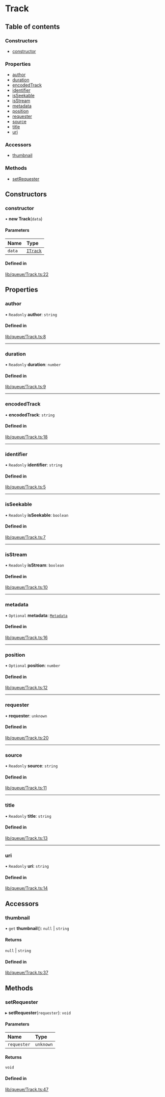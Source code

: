 # Track

## Table of contents

### Constructors

- [constructor](Track.md#constructor)

### Properties

- [author](Track.md#author)
- [duration](Track.md#duration)
- [encodedTrack](Track.md#encodedtrack)
- [identifier](Track.md#identifier)
- [isSeekable](Track.md#isseekable)
- [isStream](Track.md#isstream)
- [metadata](Track.md#metadata)
- [position](Track.md#position)
- [requester](Track.md#requester)
- [source](Track.md#source)
- [title](Track.md#title)
- [uri](Track.md#uri)

### Accessors

- [thumbnail](Track.md#thumbnail)

### Methods

- [setRequester](Track.md#setrequester)

## Constructors

### constructor

• **new Track**(`data`)

#### Parameters

| Name | Type |
| :------ | :------ |
| `data` | [`ITrack`](../types/interfaces/types.ITrack.md) |

#### Defined in

[lib/queue/Track.ts:22](https://github.com/hmes98318/LavaShark/blob/main/src/lib/queue/Track.ts#L22)

## Properties

### author

• `Readonly` **author**: `string`

#### Defined in

[lib/queue/Track.ts:8](https://github.com/hmes98318/LavaShark/blob/main/src/lib/queue/Track.ts#L8)

___

### duration

• `Readonly` **duration**: `number`

#### Defined in

[lib/queue/Track.ts:9](https://github.com/hmes98318/LavaShark/blob/main/src/lib/queue/Track.ts#L9)

___

### encodedTrack

• **encodedTrack**: `string`

#### Defined in

[lib/queue/Track.ts:18](https://github.com/hmes98318/LavaShark/blob/main/src/lib/queue/Track.ts#L18)

___

### identifier

• `Readonly` **identifier**: `string`

#### Defined in

[lib/queue/Track.ts:5](https://github.com/hmes98318/LavaShark/blob/main/src/lib/queue/Track.ts#L5)

___

### isSeekable

• `Readonly` **isSeekable**: `boolean`

#### Defined in

[lib/queue/Track.ts:7](https://github.com/hmes98318/LavaShark/blob/main/src/lib/queue/Track.ts#L7)

___

### isStream

• `Readonly` **isStream**: `boolean`

#### Defined in

[lib/queue/Track.ts:10](https://github.com/hmes98318/LavaShark/blob/main/src/lib/queue/Track.ts#L10)

___

### metadata

• `Optional` **metadata**: [`Metadata`](../types/types.md#metadata)

#### Defined in

[lib/queue/Track.ts:16](https://github.com/hmes98318/LavaShark/blob/main/src/lib/queue/Track.ts#L16)

___

### position

• `Optional` **position**: `number`

#### Defined in

[lib/queue/Track.ts:12](https://github.com/hmes98318/LavaShark/blob/main/src/lib/queue/Track.ts#L12)

___

### requester

• **requester**: `unknown`

#### Defined in

[lib/queue/Track.ts:20](https://github.com/hmes98318/LavaShark/blob/main/src/lib/queue/Track.ts#L20)

___

### source

• `Readonly` **source**: `string`

#### Defined in

[lib/queue/Track.ts:11](https://github.com/hmes98318/LavaShark/blob/main/src/lib/queue/Track.ts#L11)

___

### title

• `Readonly` **title**: `string`

#### Defined in

[lib/queue/Track.ts:13](https://github.com/hmes98318/LavaShark/blob/main/src/lib/queue/Track.ts#L13)

___

### uri

• `Readonly` **uri**: `string`

#### Defined in

[lib/queue/Track.ts:14](https://github.com/hmes98318/LavaShark/blob/main/src/lib/queue/Track.ts#L14)

## Accessors

### thumbnail

• `get` **thumbnail**(): ``null`` \| `string`

#### Returns

``null`` \| `string`

#### Defined in

[lib/queue/Track.ts:37](https://github.com/hmes98318/LavaShark/blob/main/src/lib/queue/Track.ts#L37)

## Methods

### setRequester

▸ **setRequester**(`requester`): `void`

#### Parameters

| Name | Type |
| :------ | :------ |
| `requester` | `unknown` |

#### Returns

`void`

#### Defined in

[lib/queue/Track.ts:47](https://github.com/hmes98318/LavaShark/blob/main/src/lib/queue/Track.ts#L47)
